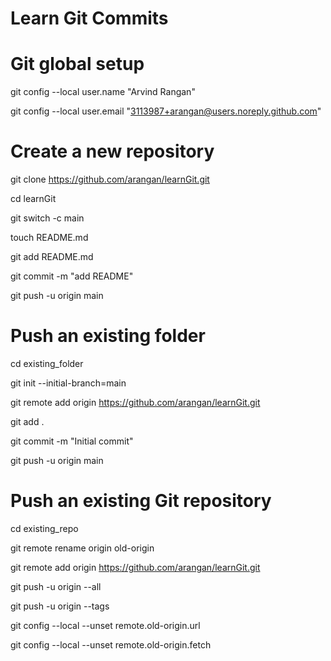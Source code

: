 # Learn Git Commits

# Git global setup


git config --local user.name "Arvind Rangan"

git config --local user.email "3113987+arangan@users.noreply.github.com"

 

# Create a new repository

git clone https://github.com/arangan/learnGit.git

cd learnGit

git switch -c main

touch README.md

git add README.md

git commit -m "add README"

git push -u origin main

 

# Push an existing folder

cd existing_folder

git init --initial-branch=main

git remote add origin https://github.com/arangan/learnGit.git

git add .

git commit -m "Initial commit"

git push -u origin main

 

# Push an existing Git repository

cd existing_repo

git remote rename origin old-origin

git remote add origin https://github.com/arangan/learnGit.git

git push -u origin --all

git push -u origin --tags

git config --local --unset remote.old-origin.url

git config --local --unset remote.old-origin.fetch

